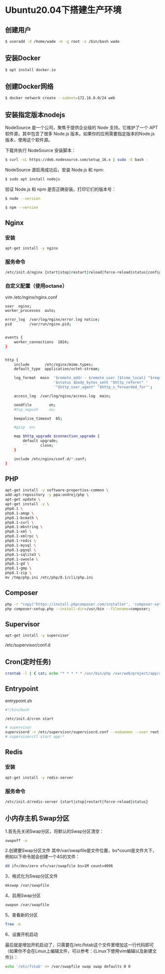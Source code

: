 # Ubuntu20.04下搭建生产环境

## 创建用户
```sh
$ useradd -d /home/wade -m -g root -s /bin/bash wade
```

##  安装Docker

```sh
$ apt install docker.io
```

##  创建Docker网络

```sh
$ docker network create --subnet=172.16.0.0/24 web
```

## 安装指定版本nodejs

NodeSource 是一个公司，聚焦于提供企业级的 Node 支持。它维护了一个 APT 软件源，其中包含了很多 Node.js 版本。如果你的应用需要指定版本的Node.js 版本，使用这个软件源。

下载并执行 NodeSource 安装脚本：
```sh
$ curl -sL https://deb.nodesource.com/setup_16.x | sudo -E bash -
```

NodeSource 源启用成功后，安装 Node.js 和 npm:
```sh
$ sudo apt install nodejs
```

验证 Node.js 和 npm 是否正确安装。打印它们的版本号：
```sh
$ node --version
```
```sh
$ npm --version
```

## Nginx

### 安装
```sh
apt-get install -y nginx
```

### 服务命令
```sh
/etc/init.d/nginx {start|stop|restart|reload|force-reload|status|configtest|rotate|upgrade}
```

### 自定义配置（使用octane）
vim /etc/nginx/nginx.conf
```sh
user  nginx;
worker_processes  auto;

error_log  /var/log/nginx/error.log notice;
pid        /var/run/nginx.pid;


events {
    worker_connections  1024;
}


http {
    include       /etc/nginx/mime.types;
    default_type  application/octet-stream;

    log_format  main  '$remote_addr - $remote_user [$time_local] "$request" '
                      '$status $body_bytes_sent "$http_referer" '
                      '"$http_user_agent" "$http_x_forwarded_for"';

    access_log  /var/log/nginx/access.log  main;

    sendfile        on;
    #tcp_nopush     on;

    keepalive_timeout  65;

    #gzip  on;

    map $http_upgrade $connection_upgrade {
        default upgrade;
        ''      close;
    }

    include /etc/nginx/conf.d/*.conf;
}
```

## PHP
```sh
apt-get install -y software-properties-common \
add-apt-repository -y ppa:ondrej/php \
apt-get update \
apt-get install -y \
php8.1 \
php8.1-amqp \
php8.1-bcmath \
php8.1-curl \
php8.1-mbstring \
php8.1-xml \
php8.1-xmlrpc \
php8.1-redis \
php8.1-mysql \
php8.1-pgsql \
php8.1-sqlite3 \
php8.1-swoole \
php8.1-gd \
php8.1-gmp \
php8.1-zip \
mv /tmp/php.ini /etc/php/8.1/cli/php.ini
```

## Composer
```sh
php -r "copy('https://install.phpcomposer.com/installer', 'composer-setup.php');" \
php composer-setup.php --install-dir=/usr/bin --filename=composer;
```

## Supervisor
```sh
apt-get install -y supervisor
```

/etc/supervisor/conf.d

## Cron(定时任务)

```sh
crontab -l | { cat; echo "* * * * * /usr/bin/php /var/web/project/app/artisan schedule:run >> /dev/null 2>&1"; } | crontab -
```

## Entrypoint
entrypoint.sh
```sh
#!/bin/bash

/etc/init.d/cron start

# supervisor
supervisord -c /etc/supervisor/supervisord.conf --nodaemon --user root
# supervisorctl start app:*
```

## Redis

### 安装
```sh
apt-get install -y redis-server
```

### 服务命令
```sh
/etc/init.d/redis-server {start|stop|restart|force-reload|status}
```


## 小内存主机 Swap分区

1.首先先关闭Swap分区，将默认的Swap分区清空：
```sh
swapoff -a
```

2.创建要Swap分区文件
其中/var/swapfile是文件位置，bs*count是文件大下，例如以下命令就会创建一个4G的文件：
```sh
dd if=/dev/zero of=/var/swapfile bs=1M count=4096
```

3、格式化为Swap分区文件

```sh
mkswap /var/swapfile
```

4、启用Swap分区

```sh
swapon /var/swapfile
```

5、查看新的分区

```sh
free -m
```

6、设置开机启动

最后就是增加开机启动了，只需要在/etc/fstab这个文件里增加这一行代码即可（如果你不会在Linux上编辑文件，可以参考：《Linux下使用vim编辑以及新建文件》）：

```sh
echo '/etc/fstab' >> /var/swapfile swap swap defaults 0 0
```